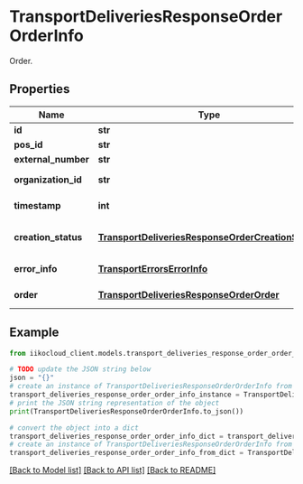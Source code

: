 # TransportDeliveriesResponseOrderOrderInfo

Order.

## Properties

Name | Type | Description | Notes
------------ | ------------- | ------------- | -------------
**id** | **str** | Delivery order ID. | 
**pos_id** | **str** | POS delivery order ID. | [optional] 
**external_number** | **str** | Order external number. | [optional] 
**organization_id** | **str** | Organization ID.                Can be obtained by &#x60;/api/1/organizations&#x60; operation. | 
**timestamp** | **int** | Timestamp of most recent order change that took place on iikoTransport server. | 
**creation_status** | [**TransportDeliveriesResponseOrderCreationStatus**](TransportDeliveriesResponseOrderCreationStatus.md) | Order creation status. In case of asynchronous creation, it allows to track the instance an order was validated/created in iikoFront. | 
**error_info** | [**TransportErrorsErrorInfo**](TransportErrorsErrorInfo.md) | Order creation error details.  &gt; Required only if \&quot;creationStatus\&quot;&#x3D;\&quot;Error\&quot;. | [optional] 
**order** | [**TransportDeliveriesResponseOrderOrder**](TransportDeliveriesResponseOrderOrder.md) | Order creation details.  &gt; Field is filled up if \&quot;creationStatus\&quot;&#x3D;\&quot;Success\&quot;. | [optional] 

## Example

```python
from iikocloud_client.models.transport_deliveries_response_order_order_info import TransportDeliveriesResponseOrderOrderInfo

# TODO update the JSON string below
json = "{}"
# create an instance of TransportDeliveriesResponseOrderOrderInfo from a JSON string
transport_deliveries_response_order_order_info_instance = TransportDeliveriesResponseOrderOrderInfo.from_json(json)
# print the JSON string representation of the object
print(TransportDeliveriesResponseOrderOrderInfo.to_json())

# convert the object into a dict
transport_deliveries_response_order_order_info_dict = transport_deliveries_response_order_order_info_instance.to_dict()
# create an instance of TransportDeliveriesResponseOrderOrderInfo from a dict
transport_deliveries_response_order_order_info_from_dict = TransportDeliveriesResponseOrderOrderInfo.from_dict(transport_deliveries_response_order_order_info_dict)
```
[[Back to Model list]](../README.md#documentation-for-models) [[Back to API list]](../README.md#documentation-for-api-endpoints) [[Back to README]](../README.md)


